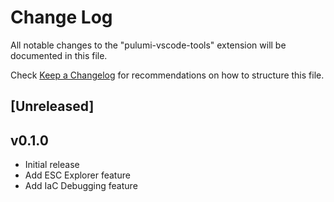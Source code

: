 # Change Log

All notable changes to the "pulumi-vscode-tools" extension will be documented in this file.

Check [Keep a Changelog](http://keepachangelog.com/) for recommendations on how to structure this file.

## [Unreleased]

## v0.1.0
- Initial release
- Add ESC Explorer feature
- Add IaC Debugging feature